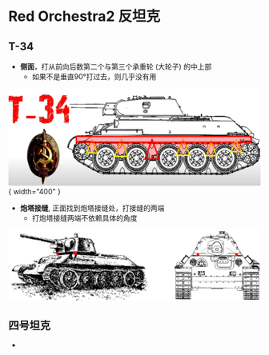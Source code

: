 # Red Orchestra2 反坦克

## T-34

* **侧面**，打从前向后数第二个与第三个承重轮 (大轮子) 的中上部
	* 如果不是垂直90°打过去，则几乎没有用

![输入图片说明](https://github.com/ymma98/picx-images-hosting/raw/master/20241217/image.32i0tbognl.webp){ width="400" }


* **炮塔接缝**, 正面找到炮塔接缝处，打接缝的两端
	* 打炮塔接缝两端不依赖具体的角度

![输入图片说明](https://github.com/ymma98/picx-images-hosting/raw/master/20241217/image.41y46hze0v.webp)


## 四号坦克

* 
<!--stackedit_data:
eyJoaXN0b3J5IjpbLTU0NzA3OTczNiwtODU3NDA2NjVdfQ==
-->